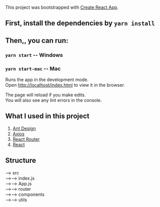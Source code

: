This project was bootstrapped with [Create React App](https://github.com/facebook/create-react-app).

## First, install the dependencies by `yarn install`

## Then,, you can run:

### `yarn start` -- Windows
### `yarn start-mac` -- Mac


Runs the app in the development mode.<br>
Open [http://localhost/index.html](http://localhost/index.html) to view it in the browser.

The page will reload if you make edits.<br>
You will also see any lint errors in the console.


## What I used in this project

1. [Ant Design](https://ant.design/)
2. [Axios](https://github.com/axios/axios)
3. [React Router](https://reacttraining.com/react-router)
4. [React](https://reactjs.org/)

## Structure
--> src    
-->--> index.js    
-->--> App.js     
-->--> router    
-->--> components    
-->--> utils
